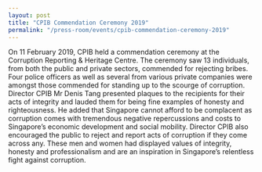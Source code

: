 ```yaml
---
layout: post
title: "CPIB Commendation Ceremony 2019"
permalink: "/press-room/events/cpib-commendation-ceremony-2019"
---
```


On 11 February 2019, CPIB held a commendation ceremony at the Corruption Reporting & Heritage Centre. The ceremony saw 13 individuals, from both the public and private sectors, commended for rejecting bribes. Four police officers as well as several from various private companies were amongst those commended for standing up to the scourge of corruption. Director CPIB Mr Denis Tang presented plaques to the recipients for their acts of integrity and lauded them for being fine examples of honesty and righteousness. He added that Singapore cannot afford to be complacent as corruption comes with tremendous negative repercussions and costs to Singapore’s economic development and social mobility. Director CPIB also encouraged the public to reject and report acts of corruption if they come across any. These men and women had displayed values of integrity, honesty and professionalism and are an inspiration in Singapore’s relentless fight against corruption.
